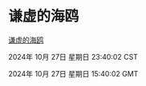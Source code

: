 # 谦虚的海鸥
[谦虚的海鸥](http://219.139.197.74:56308/qxdho/course/base/hotlink/index.php)

2024年 10月 27日 星期日 23:40:02 CST

2024年 10月 27日 星期日 15:40:02 GMT
